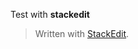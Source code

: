 
Test with **stackedit**

> Written with [StackEdit](https://stackedit.io/).
<!--stackedit_data:
eyJoaXN0b3J5IjpbMzEyNzkxMzkwXX0=
-->